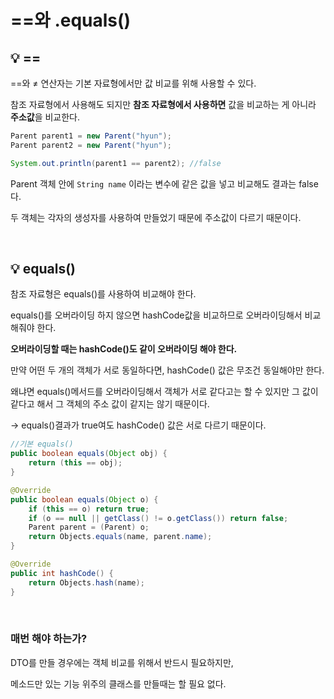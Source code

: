 # ==와 .equals()

## 💡 **==**

==와 ≠ 연산자는 기본 자료형에서만 값 비교를 위해 사용할 수 있다.

참조 자료형에서 사용해도 되지만 **참조 자료형에서 사용하면** 값을 비교하는 게 아니라 **주소값**을 비교한다.

```java
Parent parent1 = new Parent("hyun");
Parent parent2 = new Parent("hyun");

System.out.println(parent1 == parent2); //false
```

Parent 객체 안에 `String name` 이라는 변수에 같은 값을 넣고 비교해도 결과는 false다.

두 객체는 각자의 생성자를 사용하여 만들었기 때문에 주소값이 다르기 때문이다.

<br> 

## 💡 **equals()**

참조 자료형은 equals()를 사용하여 비교해야 한다.

equals()를 오버라이딩 하지 않으면 hashCode값을 비교하므로 오버라이딩해서 비교해줘야 한다.

**오버라이딩할 때는 hashCode()도 같이 오버라이딩 해야 한다.**

만약 어떤 두 개의 객체가 서로 동일하다면, hashCode() 값은 무조건 동일해야만 한다.

왜냐면 equals()메서드를 오버라이딩해서 객체가 서로 같다고는 할 수 있지만 그 값이 같다고 해서 그 객체의 주소 값이 같지는 않기 때문이다.

→ equals()결과가 true여도 hashCode() 값은 서로 다르기 때문이다.

```java
//기본 equals() 
public boolean equals(Object obj) {
    return (this == obj);
}
```

```java
@Override
public boolean equals(Object o) {
    if (this == o) return true;
    if (o == null || getClass() != o.getClass()) return false;
    Parent parent = (Parent) o;
    return Objects.equals(name, parent.name);
}

@Override
public int hashCode() {
    return Objects.hash(name);
}
```

<br> 

### **매번 해야 하는가?**

DTO를 만들 경우에는 객체 비교를 위해서 반드시 필요하지만,

메소드만 있는 기능 위주의 클래스를 만들때는 할 필요 없다.